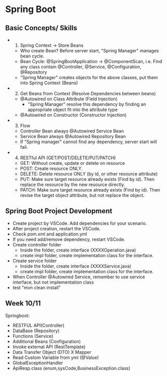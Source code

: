 # Spring Boot

## Basic Concepts/ Skills
- 1. Spring Context -> Store Beans
  - Who create Bean? Before server start, "Spring Manager" manages bean cycle.
  - Bean Cycle: @SpringBootApplication -> @ComponentScan, i.e. Find any class contain @Controller, @Service, @Configuration, @Repository
  - "Spring Manager" creates objects for the above classes, put them into Spring Context (Beans)
- 2. Get Beans from Context (Resolve Dependencies between beans)
  - @Autowired on Class Attribute (Field Injection)
    - "Spring Manager" resolve this dependency by finding an appropriate object fit into the attribute type
  - @Autowired on Constructor (Constructor Injection)
- 3. Flow
  - Controller Bean always @Autowired Service Bean
  - Service Bean always @Autowired Repository Bean
  - If "Spring manager" cannot find any dependency, server start will fail.
- 4. RESTful API (GET/POST/DELETE/PUT/PATCH)
  - GET: Without create, update or delete on resource
  - POST: Create resource ONLY.
  - DELETE: Delete resource ONLY (by id, or other resource attribute)
  - PUT: Make sure target resource already exists (Find by id). Then replace the resource by the new resource directly.
  - PATCH: Make sure target resource already exists (Find by id). Then revise the target object attribute, but not replace the object.


## Spring Boot Project Development
- Create project by VSCode. Add dependencies for your scenario.
- After project creation, restart the VSCode.
- Check pom.xml and application.yml
- If you need add/remove dependency, restart VSCode.
- Create controller folder
  - Inside the folder, create interface (XXXXOperation.java)
  - create impl folder, create implementation class for the interface.
- Create service folder
  - Inside the folder, create interface (XXXXService.java)
  - create impl folder, create implementation class for the interface.
- When Controller @Autowired Service, remember to use service interface, but not implementation class
- test "mvn clean install"

## Week 10/11
Springboot:
- RESTFUL API(Controller)
- DataBase (Repository)
- Functions (Service)
- Additional Beans (Configuration)
- Invoke external API (RestTemplate)
- Data Transfer Object (DTO) X Mapper
- Read Custom Variable from yml (@Value)
- GlobalExceptionHandler
- ApiResp.class (enum,sysCode,BusinessException.class)